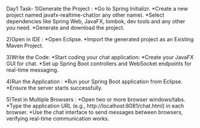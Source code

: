 Day1 Task-
1)Generate the Project :
    *Go to Spring Initializr.
    *Create a new project named javafx-realtime-chat(or any other name).
    *Select dependencies like Spring Web, JavaFX, lombok, dev tools and any other you need.
    *Generate and download the project.
  
2)Open in IDE :
   *Open Eclipse.
   *Import the generated project as an Existing Maven Project.
  
3)Write the Code:
   *Start coding your chat application:
   *Create your JavaFX GUI for chat.
   *Set up Spring Boot controllers and WebSocket endpoints for real-time messaging.
  
4)Run the Application :
   *Run your Spring Boot application from Eclipse.
   *Ensure the server starts successfully.
  
5)Test in Multiple Browsers :
   *Open two or more browser windows/tabs.
   *Type the application URL (e.g., http://localhost:8081/chat.html) in each browser.
   *Use the chat interface to send messages between browsers, verifying real-time communication works.


